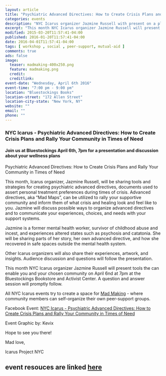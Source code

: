 ```yaml
---
layout: article
title: "Psychiatric Advanced Directives: How to Create Crisis Plans and Rally Your Community in Times of Need"
categories: events
description: "NYC Icarus organizer Jazmine Russell with present on a plan to support your wellness with your chosen community"
excerpt: "This month NYC Icarus organizer Jazmine Russell will present tools that can enable you and your chosen community on April 6th at 7pm at the Bluestockings Bookstore and Activist Center.  A question and answer session will promptly follow."
modified: 2015-03-20T11:57:41-04:00
published: 2016-01-20T11:57:41-04:00
date: 2016-04-01T11:57:41-04:00
tags: [ workshop , social , peer-support, mutual-aid ]
comments: true
ads: false
image:
  teaser: madmaking-400x250.png
  feature: madmaking.png
  credit: 
  creditlink: 
event-date: "Wednesday, April 6th 2016"
event-time: "7:00 pm - 9:00 pm"
location: "Bluestockings Books"
location-street: "172 Allen Street"
location-city-state: "New York, NY"
website: ""
email: ""
phone: ""
---
```

### NYC Icarus - Psychiatric Advanced Directives: How to Create Crisis Plans and Rally Your Community in Times of Need

#### Join us at Bluestockings April 6th, 7pm for a presentation and discussion about your wellness plans

Psychiatric Advanced Directives: How to Create Crisis Plans and Rally Your Community in Times of Need

This month, Icarus organizer, Jazmine Russell, will be sharing tools and strategies for creating psychiatric advanced directives, documents used to assert personal treatment preferences during times of crisis. Advanced directives, aka “Mad Maps”, can be utilized to rally your supportive community and inform them of what crisis and healing look and feel like to you. Jazmine will discuss possible ways to organize advanced directives and to communicate your experiences, choices, and needs with your support systems. 

Jazmine is a former mental health worker, survivor of childhood abuse and incest, and experiences altered states such as psychosis and catatonia. She will be sharing parts of her story, her own advanced directive, and how she recovered in safe spaces outside the mental health system. 

Other Icarus organizers will also share their experiences, artwork, and insights. Audience discussion and questions will follow the presentation.

This month NYC Icarus organizer Jazmine Russell will present tools the can enable you and your chosen community on April 6nd at 7pm at the Bluestockings Bookstore and Activist Center.  A question and answer session will promptly follow.  

All NYC Icarus events try to create a space for [Mad Making](http://nycicarus.org/events/madmaking/) - where community members can self-organize their own peer-support groups.

Facebook Event: [NYC Icarus - Psychiatric Advanced Directives: How to Create Crisis Plans and Rally Your Community in Times of Need](https://www.facebook.com/events/705235509618039/) 

Event Graphic by: Kevix

Hope to see you there!

Mad love,

Icarus Project NYC

## event resouces are linked [here](/articles/advanced-directives/)
